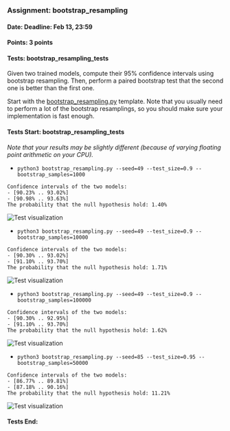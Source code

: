 ### Assignment: bootstrap_resampling
#### Date: Deadline: Feb 13, 23:59
#### Points: 3 points
#### Tests: bootstrap_resampling_tests

Given two trained models, compute their 95% confidence intervals using bootstrap
resampling. Then, perform a paired bootstrap test that the second one is better
than the first one.

Start with the [bootstrap_resampling.py](https://github.com/ufal/npfl129/tree/master/labs/13/bootstrap_resampling.py)
template. Note that you usually need to perform a lot of the bootstrap
resamplings, so you should make sure your implementation is fast enough.

#### Tests Start: bootstrap_resampling_tests
_Note that your results may be slightly different (because of varying floating point arithmetic on your CPU)._
- `python3 bootstrap_resampling.py --seed=49 --test_size=0.9 --bootstrap_samples=1000`
```
Confidence intervals of the two models:
- [90.23% .. 93.02%]
- [90.98% .. 93.63%]
The probability that the null hypothesis hold: 1.40%
```
![Test visualization](//ufal.mff.cuni.cz/~straka/courses/npfl129/2122/tasks/figures/bootstrap_resampling_1.svgz)
- `python3 bootstrap_resampling.py --seed=49 --test_size=0.9 --bootstrap_samples=10000`
```
Confidence intervals of the two models:
- [90.30% .. 93.02%]
- [91.10% .. 93.70%]
The probability that the null hypothesis hold: 1.71%
```
![Test visualization](//ufal.mff.cuni.cz/~straka/courses/npfl129/2122/tasks/figures/bootstrap_resampling_2.svgz)
- `python3 bootstrap_resampling.py --seed=49 --test_size=0.9 --bootstrap_samples=100000`
```
Confidence intervals of the two models:
- [90.30% .. 92.95%]
- [91.10% .. 93.70%]
The probability that the null hypothesis hold: 1.62%
```
![Test visualization](//ufal.mff.cuni.cz/~straka/courses/npfl129/2122/tasks/figures/bootstrap_resampling_3.svgz)
- `python3 bootstrap_resampling.py --seed=85 --test_size=0.95 --bootstrap_samples=50000`
```
Confidence intervals of the two models:
- [86.77% .. 89.81%]
- [87.18% .. 90.16%]
The probability that the null hypothesis hold: 11.21%
```
![Test visualization](//ufal.mff.cuni.cz/~straka/courses/npfl129/2122/tasks/figures/bootstrap_resampling_4.svgz)
#### Tests End:
